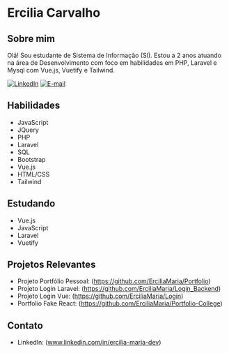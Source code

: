 # Ercilia Carvalho

## Sobre mim
Olá! Sou estudante de Sistema de Informação (SI). Estou a 2 anos atuando na área de Desenvolvimento com foco em habilidades em PHP, Laravel e Mysql com Vue.js, Vuetify e Tailwind.

[![LinkedIn](https://img.shields.io/badge/linkedin-%230077B5.svg?style=for-the-badge&logo=linkedin&logoColor=white)](https://www.linkedin.com/in/ercilia-maria-dev)
[![E-mail](https://img.shields.io/badge/-Email-0077B5?style=for-the-badge&logo=microsoft-outlook&logoColor=white)](erciliacarvalho2@gmail.com)
  

## Habilidades
- JavaScript
- JQuery
- PHP
- Laravel
- SQL
- Bootstrap
- Vue.js
- HTML/CSS
- Tailwind

## Estudando
- Vue.js
- JavaScript
- Laravel
- Vuetify

## Projetos Relevantes
- Projeto Portfólio Pessoal: (https://github.com/ErciliaMaria/Portfolio)
- Projeto Login Laravel: (https://github.com/ErciliaMaria/Login_Backend)
- Projeto Login Vue: (https://github.com/ErciliaMaria/Login)
- Portfolio Fake React: (https://github.com/ErciliaMaria/Portfolio-College)

## Contato

- LinkedIn: (www.linkedin.com/in/ercilia-maria-dev)
